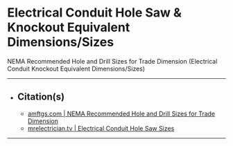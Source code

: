 <!-- https://github.com/mcavallo-git/Coding/blob/main/hardware/electrical-conduit-hole-saw-knockout-equivalent-dimensions-sizes.md -->

# Electrical Conduit Hole Saw & Knockout Equivalent Dimensions/Sizes

NEMA Recommended Hole and Drill Sizes for Trade Dimension (Electrical Conduit Knockout Equivalent Dimensions/Sizes)

***

- ## Citation(s)
  - [amftgs.com | NEMA Recommended Hole and Drill Sizes for Trade Dimension](https://amftgs.com/nema-recommended-hole-and-drill-sizes-for-trade-dimension/)
  - [mrelectrician.tv | Electrical Conduit Hole Saw Sizes](https://mrelectrician.tv/electrical-conduit-hole-saw-sizes/#hole-saw-sizes-and-knockout-punch-equivalent)

***
